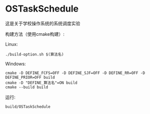 # OSTaskSchedule

这是关于学校操作系统的系统调度实验

构建方法（使用cmake构建）:

Linux: 
```
./build-option.sh $(算法名)
```

Windows:
```
cmake -D DEFINE_FCFS=OFF -D DEFINE_SJF=OFF -D DEFINE_RR=OFF -D DEFINE_PRIOR=OFF build
cmake -D "DEFINE_算法名"=ON build
cmake --build build
```
运行:
```
build/OSTaskSchedule
```
